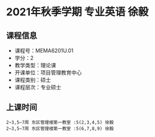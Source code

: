 # 2021年秋季学期 专业英语 徐毅






## 课程信息

- 课程号：MEMA6201U.01
- 学分：2
- 教学类型：理论课
- 开课单位：项目管理教育中心
- 课程类别：硕士
- 课程层次：专业硕士

## 上课时间

```
2~3,5~7周 东区管理楼第一教室 :5(2,3,4,5) 徐毅
2~3,5~7周 东区管理楼第一教室 :5(6,7,8,9) 徐毅
```

